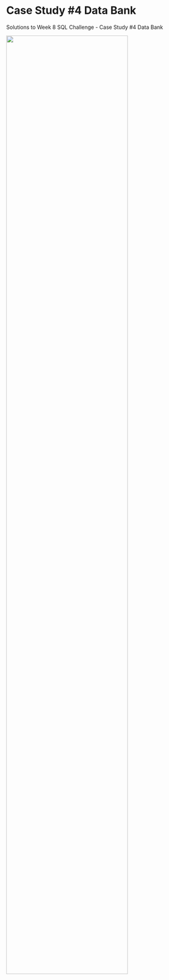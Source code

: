 # Case Study #4 Data Bank
Solutions to Week 8 SQL Challenge - Case Study #4 Data Bank

<a href="https://8weeksqlchallenge.com/case-study-4/">
<img src="https://8weeksqlchallenge.com/images/case-study-designs/4.png" width="80%">
</a>

